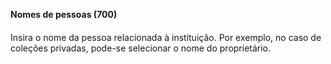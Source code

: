 **Nomes de pessoas (700)**

#### 
Insira o nome da pessoa relacionada à instituição. Por exemplo, no caso de coleções privadas, pode-se selecionar o nome do proprietário.